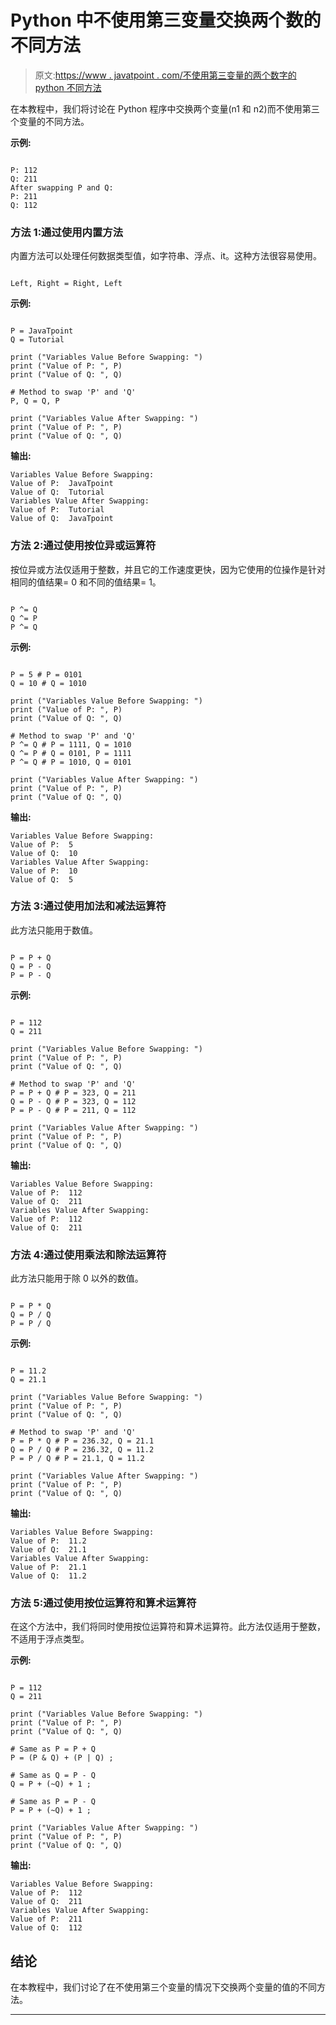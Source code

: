 # Python 中不使用第三变量交换两个数的不同方法

> 原文:[https://www . javatpoint . com/不使用第三变量的两个数字的 python 不同方法](https://www.javatpoint.com/different-methods-in-python-for-swapping-two-numbers-without-using-third-variable)

在本教程中，我们将讨论在 Python 程序中交换两个变量(n1 和 n2)而不使用第三个变量的不同方法。

**示例:**

```

P: 112
Q: 211
After swapping P and Q:
P: 211
Q: 112

```

### 方法 1:通过使用内置方法

内置方法可以处理任何数据类型值，如字符串、浮点、it。这种方法很容易使用。

```

Left, Right = Right, Left

```

**示例:**

```

P = JavaTpoint
Q = Tutorial

print ("Variables Value Before Swapping: ")
print ("Value of P: ", P) 
print ("Value of Q: ", Q)

# Method to swap 'P' and 'Q'
P, Q = Q, P

print ("Variables Value After Swapping: ")
print ("Value of P: ", P) 
print ("Value of Q: ", Q)

```

**输出:**

```
Variables Value Before Swapping: 
Value of P:  JavaTpoint
Value of Q:  Tutorial
Variables Value After Swapping: 
Value of P:  Tutorial
Value of Q:  JavaTpoint

```

### 方法 2:通过使用按位异或运算符

按位异或方法仅适用于整数，并且它的工作速度更快，因为它使用的位操作是针对相同的值结果= 0 和不同的值结果= 1。

```

P ^= Q
Q ^= P
P ^= Q

```

**示例:**

```

P = 5 # P = 0101
Q = 10 # Q = 1010

print ("Variables Value Before Swapping: ")
print ("Value of P: ", P) 
print ("Value of Q: ", Q)

# Method to swap 'P' and 'Q'
P ^= Q # P = 1111, Q = 1010
Q ^= P # Q = 0101, P = 1111
P ^= Q # P = 1010, Q = 0101

print ("Variables Value After Swapping: ")
print ("Value of P: ", P) 
print ("Value of Q: ", Q)

```

**输出:**

```
Variables Value Before Swapping: 
Value of P:  5
Value of Q:  10
Variables Value After Swapping: 
Value of P:  10
Value of Q:  5

```

### 方法 3:通过使用加法和减法运算符

此方法只能用于数值。

```

P = P + Q
Q = P - Q
P = P - Q

```

**示例:**

```

P = 112
Q = 211

print ("Variables Value Before Swapping: ")
print ("Value of P: ", P) 
print ("Value of Q: ", Q)

# Method to swap 'P' and 'Q'
P = P + Q # P = 323, Q = 211
Q = P - Q # P = 323, Q = 112
P = P - Q # P = 211, Q = 112

print ("Variables Value After Swapping: ")
print ("Value of P: ", P) 
print ("Value of Q: ", Q)

```

**输出:**

```
Variables Value Before Swapping: 
Value of P:  112
Value of Q:  211
Variables Value After Swapping: 
Value of P:  112
Value of Q:  211

```

### 方法 4:通过使用乘法和除法运算符

此方法只能用于除 0 以外的数值。

```

P = P * Q
Q = P / Q
P = P / Q

```

**示例:**

```

P = 11.2
Q = 21.1

print ("Variables Value Before Swapping: ")
print ("Value of P: ", P) 
print ("Value of Q: ", Q)

# Method to swap 'P' and 'Q'
P = P * Q # P = 236.32, Q = 21.1
Q = P / Q # P = 236.32, Q = 11.2 
P = P / Q # P = 21.1, Q = 11.2

print ("Variables Value After Swapping: ")
print ("Value of P: ", P) 
print ("Value of Q: ", Q)

```

**输出:**

```
Variables Value Before Swapping: 
Value of P:  11.2
Value of Q:  21.1
Variables Value After Swapping: 
Value of P:  21.1
Value of Q:  11.2

```

### 方法 5:通过使用按位运算符和算术运算符

在这个方法中，我们将同时使用按位运算符和算术运算符。此方法仅适用于整数，不适用于浮点类型。

**示例:**

```

P = 112
Q = 211

print ("Variables Value Before Swapping: ")
print ("Value of P: ", P) 
print ("Value of Q: ", Q)

# Same as P = P + Q
P = (P & Q) + (P | Q) ;

# Same as Q = P - Q
Q = P + (~Q) + 1 ;

# Same as P = P - Q
P = P + (~Q) + 1 ;

print ("Variables Value After Swapping: ")
print ("Value of P: ", P) 
print ("Value of Q: ", Q)

```

**输出:**

```
Variables Value Before Swapping: 
Value of P:  112
Value of Q:  211
Variables Value After Swapping: 
Value of P:  211
Value of Q:  112

```

## 结论

在本教程中，我们讨论了在不使用第三个变量的情况下交换两个变量的值的不同方法。

* * *